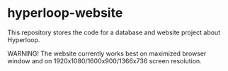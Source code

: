 # hyperloop-website
This repository stores the code for a database and website project about Hyperloop.

WARNING! The website currently works best on maximized browser window and on 1920x1080/1600x900/1366x736 screen resolution.
